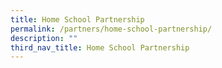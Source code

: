 ```yaml
---
title: Home School Partnership
permalink: /partners/home-school-partnership/
description: ""
third_nav_title: Home School Partnership
---
```

